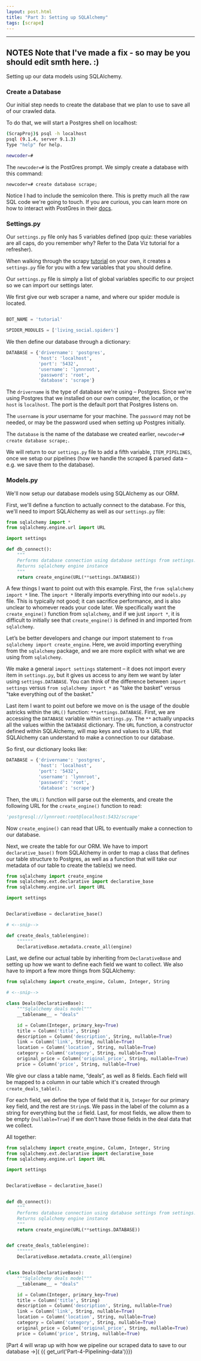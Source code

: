 ```yaml
---
layout: post.html
title: "Part 3: Setting up SQLAlchemy"
tags: [scrape]
---
```


----
**NOTES**
Note that I've made a fix - so may be you should edit smth here. :)
----

Setting up our data models using SQLAlchemy.

### Create a Database

Our initial step needs to create the database that we plan to use to save all of our crawled data.

To do that, we will start a Postgres shell on localhost:

```bash
(ScrapProj)$ psql -h localhost
psql (9.1.4, server 9.1.3)
Type "help" for help.

newcoder=#
```
The `newcoder=#` is the PostGres prompt. We simply create a database with this command:

```psql
newcoder=# create database scrape;
```

Notice I had to include the semicolon there.  This is pretty much all the raw SQL code we're going to touch. If you are curious, you can learn more on how to interact with PostGres in their [docs](http://www.postgresql.org/docs/9.2/static/index.html).

### Settings.py

Our `settings.py` file only has 5 variables defined (pop quiz: these variables are all caps, do you remember why? Refer to the Data Viz tutorial for a refresher).

When walking through the scrapy [tutorial](http://doc.scrapy.org/en/0.16/intro/tutorial.html#creating-a-project) on your own, it creates a `settings.py` file for you with a few variables that you should define.

Our `settings.py` file is simply a list of global variables specific to our project so we can import our settings later.

We first give our web scraper a name, and where our spider module is located.


```python

BOT_NAME = 'tutorial'

SPIDER_MODULES = ['living_social.spiders']
```
We then define our database through a dictionary:

```python
DATABASE = {'drivername': 'postgres',
            'host': 'localhost',
            'port': '5432',
            'username': 'lynnroot',
            'password': 'root',
            'database': 'scrape'}
```

The `drivername` is the type of database we're using – Postgres.  Since we're using Postgres that we installed on our own computer, the location, or the `host` is `localhost`.  The port is the default port that Postgres listens on.  

The `username` is _your_ username for your machine.  The `password` may not be needed, or may be the password used when setting up Postgres initially. 

The `database` is the name of the database we created earlier, `newcoder=#  create database scrape;`.

We will return to our `settings.py` file to add a fifth variable, `ITEM_PIPELINES`, once we setup our pipelines (how we handle the scraped & parsed data – e.g. we save them to the database).

### Models.py

We'll now setup our database models using SQLAlchemy as our ORM.

First, we'll define a function to actually connect to the database.  For this, we'll need to import SQLAlchemy as well as our `settings.py` file:

```python
from sqlalchemy import *
from sqlalchemy.engine.url import URL

import settings

def db_connect():
    """
    Performs database connection using database settings from settings.py.
    Returns sqlalchemy engine instance
    """
    return create_engine(URL(**settings.DATABASE))
```

A few things I want to point out with this example. First, the `from sqlalchemy import *` line. The `import *` literally imports everything into our `models.py` file. This is typically not good; it can sacrifice performance, and is also unclear to whomever reads your code later.  We specifically want the `create_engine()` function from `sqlalchemy`, and if we just `import *`, it is difficult to initially see that `create_engine()` is defined in and imported from `sqlalchemy`. 

Let’s be better developers and change our import statement to `from sqlalchemy import create_engine`. Here, we avoid importing everything from the `sqlalchemy` package, and we are more explicit with what we are using from `sqlalchemy`.

We make a general `import settings` statement – it does not import every item in `settings.py`, but it gives us access to any item we want by later using `settings.DATABASE`.  You can think of the difference between `import settings` versus `from sqlalchemy import *` as "take the basket" versus "take everything out of the basket."

Last item I want to point out before we move on is the usage of the double astricks within the `URL()` function: `**settings.DATABASE`. First, we are accessing the `DATABASE` variable within `settings.py`. The `**` actually unpacks all the values within the `DATABASE` dictionary.  The `URL` function, a constructor defined within SQLAlchemy, will map keys and values to a URL that SQLAlchemy can understand to make a connection to our database.  

So first, our dictionary looks like: 

```python
DATABASE = {'drivername': 'postgres',
            'host': 'localhost',
            'port': '5432',
            'username': 'lynnroot',
            'password': 'root',
            'database': 'scrape'}
```

Then, the `URL()` function will parse out the elements, and create the following URL for the `create_engine()` function to read:

```python
'postgresql://lynnroot:root@localhost:5432/scrape'
```

Now `create_engine()` can read that URL to eventually make a connection to our database.

Next, we create the table for our ORM. We have to import `declarative_base()` from SQLAlchemy in order to map a class that defines our table structure to Postgres, as well as a function that will take our metadata of our table to create the table(s) we need.

```python
from sqlalchemy import create_engine
from sqlalchemy.ext.declarative import declarative_base
from sqlalchemy.engine.url import URL

import settings


DeclarativeBase = declarative_base()

# <--snip-->

def create_deals_table(engine):
    """"""
    DeclarativeBase.metadata.create_all(engine)
```

Last, we define our actual table by inheriting from `DeclarativeBase` and setting up how we want to define each field we want to collect.  We also have to import a few more things from SQLAlchemy:

```python
from sqlalchemy import create_engine, Column, Integer, String

# <--snip-->

class Deals(DeclarativeBase):
    """Sqlalchemy deals model"""
    __tablename__ = "deals"

    id = Column(Integer, primary_key=True)
    title = Column('title', String)
    description = Column('description', String, nullable=True)
    link = Column('link', String, nullable=True)
    location = Column('location', String, nullable=True)
    category = Column('category', String, nullable=True)
    original_price = Column('original_price', String, nullable=True)
    price = Column('price', String, nullable=True)
```

We give our class a table name, “deals”, as well as 8 fields. Each field will be mapped to a column in our table which it's created through `create_deals_table()`.

For each field, we define the type of field that it is, `Integer` for our primary key field, and the rest are `String`s. We pass in the label of the column as a string for everything but the `id` field. Last, for most fields, we allow them to be empty (`nullable=True`) if we don't have those fields in the deal data that we collect.

All together:

```python
from sqlalchemy import create_engine, Column, Integer, String
from sqlalchemy.ext.declarative import declarative_base
from sqlalchemy.engine.url import URL

import settings


DeclarativeBase = declarative_base()


def db_connect():
    """
    Performs database connection using database settings from settings.py.
    Returns sqlalchemy engine instance
    """
    return create_engine(URL(**settings.DATABASE))


def create_deals_table(engine):
    """"""
    DeclarativeBase.metadata.create_all(engine)


class Deals(DeclarativeBase):
    """Sqlalchemy deals model"""
    __tablename__ = "deals"

    id = Column(Integer, primary_key=True)
    title = Column('title', String)
    description = Column('description', String, nullable=True)
    link = Column('link', String, nullable=True)
    location = Column('location', String, nullable=True)
    category = Column('category', String, nullable=True)
    original_price = Column('original_price', String, nullable=True)
    price = Column('price', String, nullable=True)
```

[Part 4 will wrap up with how we pipeline our scraped data to save to our database &rarr;]( {{ get_url('Part-4-Pipelining-data')}})